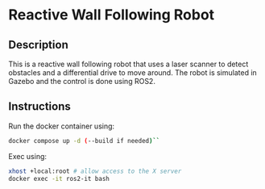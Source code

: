 # Reactive Wall Following Robot

## Description
This is a reactive wall following robot that uses a laser scanner to detect obstacles and a differential drive to move around. The robot is simulated in Gazebo and the control is done using ROS2.

## Instructions

Run the docker container using:
```bash
docker compose up -d (--build if needed)``
```

Exec using:
```bash
xhost +local:root # allow access to the X server
docker exec -it ros2-it bash
```
